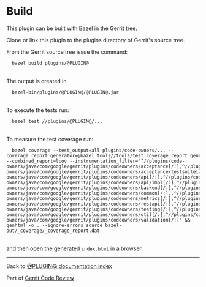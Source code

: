 # Build

This plugin can be built with Bazel in the Gerrit tree.

Clone or link this plugin to the plugins directory of Gerrit's
source tree.

From the Gerrit source tree issue the command:

```
  bazel build plugins/@PLUGIN@
```
\
The output is created in

```
  bazel-bin/plugins/@PLUGIN@/@PLUGIN@.jar
```
\
To execute the tests run:

```
  bazel test //plugins/@PLUGIN@/...
```
\
To measure the test coverage run:

```
  bazel coverage --test_output=all plugins/code-owners/... --coverage_report_generator=@bazel_tools//tools/test:coverage_report_generator --combined_report=lcov --instrumentation_filter="^//plugins/code-owners/java/com/google/gerrit/plugins/codeowners/acceptance[/:],^//plugins/code-owners/java/com/google/gerrit/plugins/codeowners/acceptance/testsuite[/:],^//plugins/code-owners/java/com/google/gerrit/plugins/codeowners/api[/:],^//plugins/code-owners/java/com/google/gerrit/plugins/codeowners/api/impl[/:],^//plugins/code-owners/java/com/google/gerrit/plugins/codeowners/backend[/:],^//plugins/code-owners/java/com/google/gerrit/plugins/codeowners/common[/:],,^//plugins/code-owners/java/com/google/gerrit/plugins/codeowners/metrics[/:],^//plugins/code-owners/java/com/google/gerrit/plugins/codeowners/restapi[/:],^//plugins/code-owners/java/com/google/gerrit/plugins/codeowners/testing[/:],^//plugins/code-owners/java/com/google/gerrit/plugins/codeowners/util[/:],^//plugins/code-owners/java/com/google/gerrit/plugins/codeowners/validation[/:]" && genhtml -o . --ignore-errors source bazel-out/_coverage/_coverage_report.dat
```
\
and then open the generated `index.html` in a browser.

---

Back to [@PLUGIN@ documentation index](index.md)

Part of [Gerrit Code Review](../../../Documentation/index.md)
